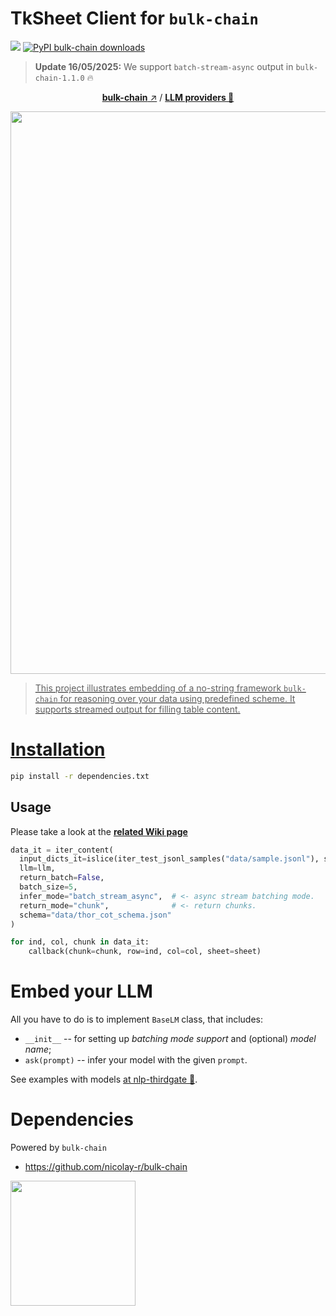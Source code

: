 # TkSheet Client for `bulk-chain`
![](https://img.shields.io/badge/Python-3.9-brightgreen.svg)
[![PyPI bulk-chain downloads](https://img.shields.io/pypi/dm/bulk-chain.svg)](https://pypistats.org/packages/bulk-chain)

> **Update 16/05/2025:** We support `batch-stream-async` output in `bulk-chain-1.1.0` 🔥

<p align="center">
  <a href="https://github.com/nicolay-r/bulk-chain"><b>bulk-chain</b> ↗️</a> /
  <a href="https://github.com/nicolay-r/nlp-thirdgate"><b>LLM providers 🌌</b>
</p>
<p align="center">
  <img src="https://github.com/user-attachments/assets/81e62b7b-a3cf-42ce-88cd-d648ffdf3b41" width="900" height="auto"/>
</p>

> This project illustrates embedding of a no-string framework `bulk-chain` for reasoning over your data using predefined scheme. 
It supports streamed output for filling table content.

# Installation

```bash
pip install -r dependencies.txt
```

## Usage

Please take a look at the [**related Wiki page**](https://github.com/nicolay-r/bulk-chain/wiki)

```python
data_it = iter_content(
  input_dicts_it=islice(iter_test_jsonl_samples("data/sample.jsonl"), sheet.total_rows()),
  llm=llm,
  return_batch=False,
  batch_size=5,
  infer_mode="batch_stream_async",  # <- async stream batching mode.
  return_mode="chunk",              # <- return chunks.
  schema="data/thor_cot_schema.json"
)

for ind, col, chunk in data_it:
    callback(chunk=chunk, row=ind, col=col, sheet=sheet)
```


# Embed your LLM

All you have to do is to implement `BaseLM` class, that includes:
* `__init__` -- for setting up *batching mode support* and (optional) *model name*;
* `ask(prompt)` -- infer your model with the given `prompt`.

See examples with models [at nlp-thirdgate 🌌](https://github.com/nicolay-r/nlp-thirdgate).


# Dependencies
Powered by `bulk-chain`
* https://github.com/nicolay-r/bulk-chain

<img src="https://github.com/user-attachments/assets/dc17a0bf-3e6d-4331-897e-7c8eef55f139" width="200" height="auto"/>
